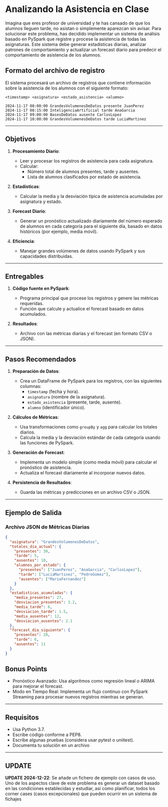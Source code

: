 # Analizando la Asistencia en Clase

Imagina que eres profesor de universidad y te has cansado de que los alumnos lleguen tarde, no asistan o simplemente aparezcan sin avisar. Para solucionar este problema, has decidido implementar un sistema de análisis basado en PySpark que registre y procese la asistencia de todas las asignaturas. Este sistema debe generar estadísticas diarias, analizar patrones de comportamiento y actualizar un forecast diario para predecir el comportamiento de asistencia de los alumnos.

## Formato del archivo de registro

El sistema procesará un archivo de registros que contiene información sobre la asistencia de los alumnos con el siguiente formato:

```
<timestamp> <asignatura> <estado_asistencia> <alumno>

2024-11-17 08:00:00 GrandesVolumenesDeDatos presente JuanPerez 
2024-11-17 08:15:00 InteligenciaArtificial tarde AnaGarcia 
2024-11-17 09:00:00 BasesDeDatos ausente CarlosLopez 
2024-11-17 10:00:00 GrandesVolumenesDeDatos tarde LuciaMartinez 
```

---

## Objetivos

1. **Procesamiento Diario**:
   - Leer y procesar los registros de asistencia para cada asignatura.
   - Calcular:
     - Número total de alumnos presentes, tarde y ausentes.
     - Lista de alumnos clasificados por estado de asistencia.

2. **Estadísticas**:
   - Calcular la media y la desviación típica de asistencia acumuladas por asignatura y estado.

3. **Forecast Diario**:
   - Generar un pronóstico actualizado diariamente del número esperado de alumnos en cada categoría para el siguiente día, basado en datos históricos (por ejemplo, media móvil).

4. **Eficiencia**:
   - Manejar grandes volúmenes de datos usando PySpark y sus capacidades distribuidas.

---

## Entregables

1. **Código fuente en PySpark**:
   - Programa principal que procese los registros y genere las métricas requeridas.
   - Función que calcule y actualice el forecast basado en datos acumulados.

2. **Resultados**:
   - Archivo con las métricas diarias y el forecast (en formato CSV o JSON).

---

## Pasos Recomendados

1. **Preparación de Datos**:
   - Crea un DataFrame de PySpark para los registros, con las siguientes columnas:
     - `timestamp` (fecha y hora).
     - `asignatura` (nombre de la asignatura).
     - `estado_asistencia` (presente, tarde, ausente).
     - `alumno` (identificador único).

2. **Cálculos de Métricas**:
   - Usa transformaciones como `groupBy` y `agg` para calcular los totales diarios.
   - Calcula la media y la desviación estándar de cada categoría usando las funciones de PySpark.

3. **Generación de Forecast**:
   - Implementa un modelo simple (como media móvil) para calcular el pronóstico de asistencia.
   - Actualiza el forecast diariamente al incorporar nuevos datos.

4. **Persistencia de Resultados**:
   - Guarda las métricas y predicciones en un archivo CSV o JSON.

---

## Ejemplo de Salida

### Archivo JSON de Métricas Diarias

```json
{
  "asignatura": "GrandesVolumenesDeDatos",
  "totales_dia_actual": {
    "presentes": 30,
    "tarde": 5,
    "ausentes": 10,
    "alumnos_por_estado": {
      "presentes": ["JuanPerez", "AnaGarcia", "CarlosLopez"],
      "tarde": ["LuciaMartinez", "PedroGomez"],
      "ausentes": ["MariaFernandez"]
    }
  },
  "estadisticas_acumuladas": {
    "media_presentes": 27,
    "desviacion_presentes": 3.2,
    "media_tarde": 6,
    "desviacion_tarde": 1.5,
    "media_ausentes": 12,
    "desviacion_ausentes": 2.1
  },
  "forecast_dia_siguiente": {
    "presentes": 28,
    "tarde": 6,
    "ausentes": 11
  }
}
```
## Bonus Points
* Pronóstico Avanzado:
Usa algoritmos como regresión lineal o ARIMA para mejorar el forecast.
* Modo en Tiempo Real:
Implementa un flujo continuo con PySpark Streaming para procesar nuevos registros mientras se generan.

---

## Requisitos

- Usa Python 3.7.
- Escribe código conforme a PEP8.
- Escribe algunas pruebas (considera usar pytest o uniitest).
- Documenta tu solución en un archivo
---
## UPDATE
**UPDATE 2024-12-22**: Se añade un fichero de ejemplo con casos de uso. Uno de los aspectos clave de este problema es generar un dataset basado en las condiciones establecidas y estudiar, así como planificar, todos los corner cases (casos excepcionales) que pueden ocurrir en un sistema de fichajes
